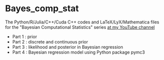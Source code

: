 # Bayes_comp_stat

The Python/R/Julia/C++/Cuda C++ codes and LaTeX/LyX/Mathematica files for the "Bayesian Computational Statistics" series [at my YouTube channel](https://www.youtube.com/playlist?list=PLuqqFqdVYNIz9WccyWxYLAr9VosrdM2aI )

* Part 1 : prior
* Part 2 : discrete and continuous prior
* Part 3 : likelihood and posterior in Bayesian regression
* Part 4 : Bayesian regression model using Python package pymc3

